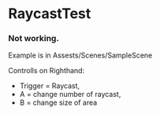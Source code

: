 # RaycastTest
### Not working.
Example is in Assests/Scenes/SampleScene

Controlls on Righthand: 
- Trigger = Raycast, 
- A = change number of raycast, 
- B = change size of area
